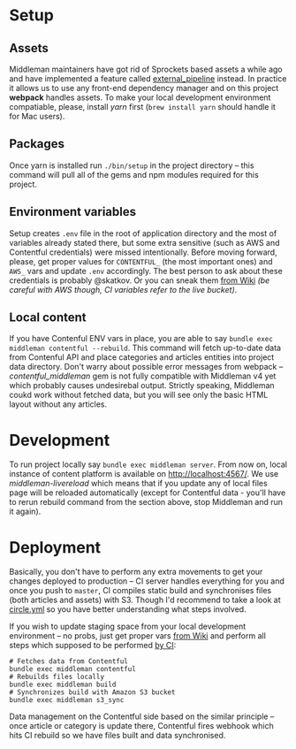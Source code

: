 # Setup

## Assets
Middleman maintainers have got rid of Sprockets based assets a while ago and have implemented a feature called [external_pipeline](https://middlemanapp.com/advanced/external-pipeline/) instead. In practice it allows us to use any front-end dependency manager and on this project **webpack** handles assets. To make your local development environment compatiable, please, install *yarn* first (`brew install yarn` should handle it for Mac users).

## Packages
Once yarn is installed run `./bin/setup` in the project directory – this command will pull all of the gems and npm modules required for this project.

## Environment variables
Setup creates `.env` file in the root of application directory and the most of variables already stated there, but some extra sensitive (such as AWS and Contentful credentials) were missed intentionally. Before moving forward, please, get proper values for `CONTENTFUL_` (the most important ones) and `AWS_` vars and update `.env` accordingly. The best person to ask about these credentials is probably @skatkov. Or you can sneak them [from Wiki](https://github.com/saberespoder/inboundsms/wiki/Content-Platform-credentials-and-deployment) *(be careful with AWS though, CI variables refer to the live bucket)*.

## Local content
If you have Contenful ENV vars in place, you are able to say `bundle exec middleman contentful --rebuild`. This command will fetch up-to-date data from Contenful API and place categories and articles entities into project data directory. Don't warry about possible error messages from webpack – *contentful_middleman* gem is not fully compatible with Middleman v4 yet which probably causes undesirebal output. Strictly speaking, Middleman coukd work without fetched data, but you will see only the basic HTML layout without any articles.

# Development
To run project locally say `bundle exec middleman server`. From now on, local instance of content platform is available on [http://localhost:4567/](http://localhost:4567/). We use *middleman-livereload* which means that if you update any of local files page will be reloaded automatically (except for Contentful data - you'll have to rerun rebuild command from the section above, stop Middleman and run it again).

# Deployment
Basically, you don't have to perform any extra movements to get your changes deployed to production – CI server handles everything for you and once you push to `master`, CI compiles static build and synchronises files (both articles and assets) with S3. Though I'd recommend to take a look at [circle.yml](circle.yml) so you have better understanding what steps involved.

If you wish to update staging space from your local development environment – no probs, just get proper vars [from Wiki](https://github.com/saberespoder/inboundsms/wiki/Content-Platform-credentials-and-deployment) and perform all steps which supposed to be performed [by CI](circle.yml):

```
# Fetches data from Contentful
bundle exec middleman contentful
# Rebuilds files locally
bundle exec middleman build
# Synchronizes build with Amazon S3 bucket
bundle exec middleman s3_sync
```

Data management on the Contentful side based on the similar principle – once article or category is update there, Contentful fires webhook which hits CI rebuild so we have files built and data synchronised.
